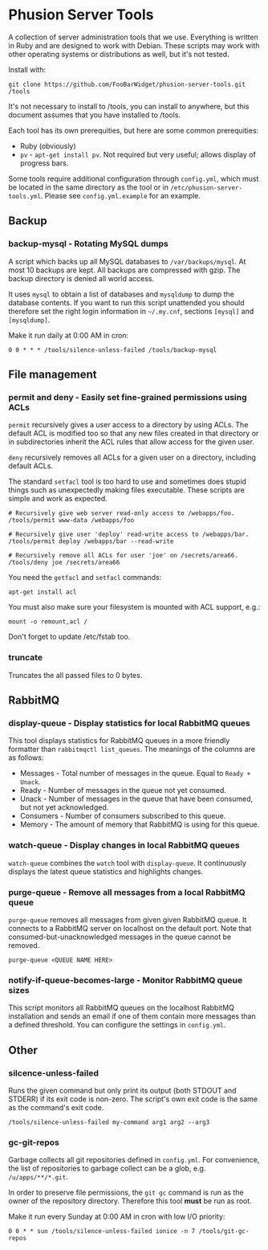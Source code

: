 # Phusion Server Tools

A collection of server administration tools that we use. Everything is
written in Ruby and are designed to work with Debian. These scripts may
work with other operating systems or distributions as well, but it's not
tested.

Install with:

    git clone https://github.com/FooBarWidget/phusion-server-tools.git /tools

It's not necessary to install to /tools, you can install to anywhere, but this document assumes that you have installed to /tools.

Each tool has its own prerequities, but here are some common prerequities:

 * Ruby (obviously)
 * `pv` - `apt-get install pv`. Not required but very useful; allows display of progress bars.

Some tools require additional configuration through `config.yml`, which must be located in the same directory as the tool or in `/etc/phusion-server-tools.yml`. Please see `config.yml.example` for an example.


## Backup

### backup-mysql - Rotating MySQL dumps

A script which backs up all MySQL databases to `/var/backups/mysql`. At most 10 backups are kept. All backups are compressed with gzip. The backup directory is denied all world access.

It uses `mysql` to obtain a list of databases and `mysqldump` to dump the database contents. If you want to run this script unattended you should therefore set the right login information in `~/.my.cnf`, sections `[mysql]` and `[mysqldump]`.

Make it run daily at 0:00 AM in cron:

    0 0 * * * /tools/silence-unless-failed /tools/backup-mysql


## File management

### permit and deny - Easily set fine-grained permissions using ACLs

`permit` recursively gives a user access to a directory by using ACLs. The default ACL is modified too so that any new files created in that directory or in subdirectories inherit the ACL rules that allow access for the given user.

`deny` recursively removes all ACLs for a given user on a directory, including default ACLs.

The standard `setfacl` tool is too hard to use and sometimes does stupid things such as unexpectedly making files executable. These scripts are simple and work as expected.

    # Recursively give web server read-only access to /webapps/foo.
    /tools/permit www-data /webapps/foo
    
    # Recursively give user 'deploy' read-write access to /webapps/bar.
    /tools/permit deploy /webapps/bar --read-write
    
    # Recursively remove all ACLs for user 'joe' on /secrets/area66.
    /tools/deny joe /secrets/area66

You need the `getfacl` and `setfacl` commands:

    apt-get install acl

You must also make sure your filesystem is mounted with ACL support, e.g.:

    mount -o remount,acl /

Don't forget to update /etc/fstab too.

### truncate

Truncates the all passed files to 0 bytes.


## RabbitMQ

### display-queue - Display statistics for local RabbitMQ queues

This tool displays statistics for RabbitMQ queues in a more friendly formatter than `rabbitmqctl list_queues`. The meanings of the columns are as follows:

 * Messages - Total number of messages in the queue. Equal to `Ready + Unack`.
 * Ready - Number of messages in the queue not yet consumed.
 * Unack - Number of messages in the queue that have been consumed, but not yet acknowledged.
 * Consumers - Number of consumers subscribed to this queue.
 * Memory - The amount of memory that RabbitMQ is using for this queue.

### watch-queue - Display changes in local RabbitMQ queues

`watch-queue` combines the `watch` tool with `display-queue`. It continuously displays the latest queue statistics and highlights changes.

### purge-queue - Remove all messages from a local RabbitMQ queue

`purge-queue` removes all messages from given given RabbitMQ queue. It connects to a RabbitMQ server on localhost on the default port. Note that consumed-but-unacknowledged messages in the queue cannot be removed.

    purge-queue <QUEUE NAME HERE>

### notify-if-queue-becomes-large - Monitor RabbitMQ queue sizes

This script monitors all RabbitMQ queues on the localhost RabbitMQ installation and sends an email if one of them contain more messages than a defined threshold. You can configure the settings in `config.yml`.


## Other

### silcence-unless-failed

Runs the given command but only print its output (both STDOUT and STDERR) if its exit code is non-zero. The script's own exit code is the same as the command's exit code.

    /tools/silence-unless-failed my-command arg1 arg2 --arg3

### gc-git-repos

Garbage collects all git repositories defined in `config.yml`. For convenience, the list of repositories to garbage collect can be a glob, e.g. `/u/apps/**/*.git`.

In order to preserve file permissions, the `git gc` command is run as the owner of the repository directory. Therefore this tool **must** be run as root.

Make it run every Sunday at 0:00 AM in cron with low I/O priority:

    0 0 * * sun /tools/silence-unless-failed ionice -n 7 /tools/git-gc-repos
